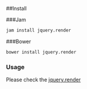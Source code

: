 ##Install 

###Jam
```sh
jam install jquery.render
```

###Bower
```sh
bower install jquery.render
```

### Usage
Please check the [jquery.render](http://sideroad.secret.jp/plugins/jQueryRender/)

